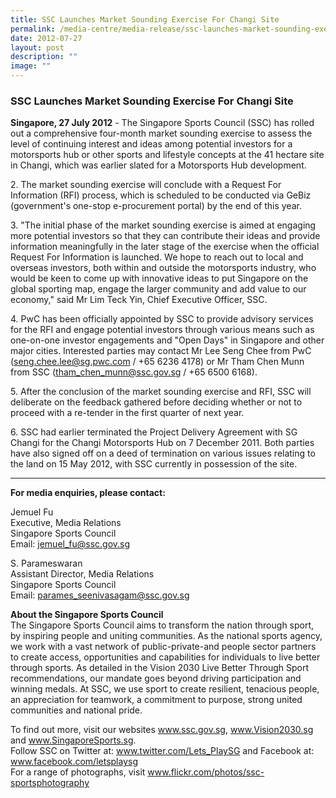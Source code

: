 ```yaml
---
title: SSC Launches Market Sounding Exercise For Changi Site
permalink: /media-centre/media-release/ssc-launches-market-sounding-exercise-for-changi-site/
date: 2012-07-27
layout: post
description: ""
image: ""
---
```

### **SSC Launches Market Sounding Exercise For Changi Site**

**Singapore, 27 July 2012** - The Singapore Sports Council (SSC) has rolled out a comprehensive four-month market sounding exercise to assess the level of continuing interest and ideas among potential investors for a motorsports hub or other sports and lifestyle concepts at the 41 hectare site in Changi, which was earlier slated for a Motorsports Hub development.

2\. The market sounding exercise will conclude with a Request For Information (RFI) process, which is scheduled to be conducted via GeBiz (government's one-stop e-procurement portal) by the end of this year.

3\. "The initial phase of the market sounding exercise is aimed at engaging more potential investors so that they can contribute their ideas and provide information meaningfully in the later stage of the exercise when the official Request For Information is launched. We hope to reach out to local and overseas investors, both within and outside the motorsports industry, who would be keen to come up with innovative ideas to put Singapore on the global sporting map, engage the larger community and add value to our economy," said Mr Lim Teck Yin, Chief Executive Officer, SSC.

4\. PwC has been officially appointed by SSC to provide advisory services for the RFI and engage potential investors through various means such as one-on-one investor engagements and "Open Days" in Singapore and other major cities. Interested parties may contact Mr Lee Seng Chee from PwC ([seng.chee.lee@sg.pwc.com](mailto:seng.chee.lee@sg.pwc.com) / +65 6236 4178) or Mr Tham Chen Munn from SSC ([tham_chen_munn@ssc.gov.sg](mailto:tham_chen_munn@ssc.gov.sg) / +65 6500 6168).

5\. After the conclusion of the market sounding exercise and RFI, SSC will deliberate on the feedback gathered before deciding whether or not to proceed with a re-tender in the first quarter of next year.

6\. SSC had earlier terminated the Project Delivery Agreement with SG Changi for the Changi Motorsports Hub on 7 December 2011. Both parties have also signed off on a deed of termination on various issues relating to the land on 15 May 2012, with SSC currently in possession of the site.

---

**For media enquiries, please contact:**

Jemuel Fu
<br>Executive, Media Relations
<br>Singapore Sports Council
<br>Email: [jemuel_fu@ssc.gov.sg](mailto:jemuel_fu@ssc.gov.sg) 

S. Parameswaran
<br>Assistant Director, Media Relations
<br>Singapore Sports Council
<br>Email: [parames_seenivasagam@ssc.gov.sg](mailto:parames_seenivasagam@ssc.gov.sg)


**About the Singapore Sports Council**
<br>
The Singapore Sports Council aims to transform the nation through sport, by inspiring people and uniting communities. As the national sports agency, we work with a vast network of public-private-and people sector partners to create access, opportunities and capabilities for individuals to live better through sports. As detailed in the Vision 2030 Live Better Through Sport recommendations, our mandate goes beyond driving participation and winning medals. At SSC, we use sport to create resilient, tenacious people, an appreciation for teamwork, a commitment to purpose, strong united communities and national pride.

To find out more, visit our websites www.ssc.gov.sg, www.Vision2030.sg and www.SingaporeSports.sg.
<br>
Follow SSC on Twitter at: www.twitter.com/Lets_PlaySG and Facebook at: www.facebook.com/letsplaysg
<br>
For a range of photographs, visit www.flickr.com/photos/ssc-sportsphotography